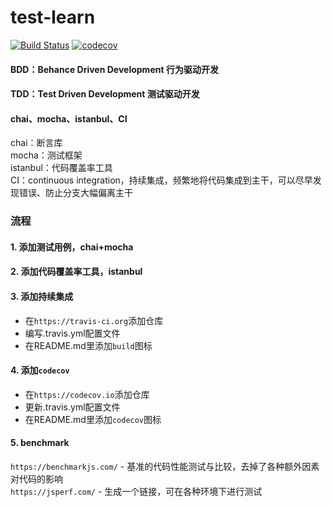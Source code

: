 # test-learn
[![Build Status](https://travis-ci.org/Hfimy/test-learn.svg?branch=master)](https://travis-ci.org/Hfimy/test-learn)
[![codecov](https://codecov.io/gh/Hfimy/test-learn/branch/master/graph/badge.svg)](https://codecov.io/gh/Hfimy/test-learn)
#### BDD：Behance Driven Development  行为驱动开发<br>
#### TDD：Test Driven Development 测试驱动开发

#### chai、mocha、istanbul、CI

chai：断言库<br>
mocha：测试框架<br>
istanbul：代码覆盖率工具<br>
CI：continuous integration，持续集成，频繁地将代码集成到主干，可以尽早发现错误、防止分支大幅偏离主干
<br>
### 流程
#### 1. 添加测试用例，chai+mocha
#### 2. 添加代码覆盖率工具，istanbul
#### 3. 添加持续集成
* 在`https://travis-ci.org`添加仓库
* 编写.travis.yml配置文件
* 在README.md里添加`build`图标
#### 4. 添加`codecov`
* 在`https://codecov.io`添加仓库
* 更新.travis.yml配置文件
* 在README.md里添加`codecov`图标

#### 5. benchmark
`https://benchmarkjs.com/` - 基准的代码性能测试与比较，去掉了各种额外因素对代码的影响<br>
`https://jsperf.com/` - 生成一个链接，可在各种环境下进行测试